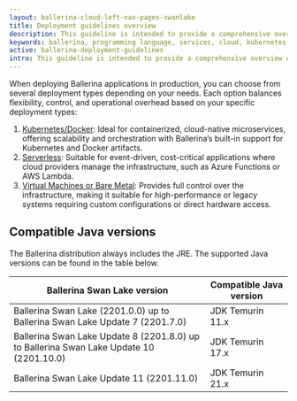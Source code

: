 ```yaml
---
layout: ballerina-cloud-left-nav-pages-swanlake
title: Deployment guidelines overview
description: This guideline is intended to provide a comprehensive overview of best practices and considerations when deploying Ballerina in a production environment. It covers deployment patterns, recommended configurations, Java compatibility, and security hardening tips to ensure your Ballerina applications run efficiently and securely. 
keywords: ballerina, programming language, services, cloud, kubernetes, docker
active: ballerina-deployment-guidelines
intro: This guideline is intended to provide a comprehensive overview of best practices and considerations when deploying Ballerina in a production environment. It covers deployment patterns, recommended configurations, Java compatibility, and security hardening tips to ensure your Ballerina applications run efficiently and securely. 
---
```


When deploying Ballerina applications in production, you can choose from several deployment types depending on your needs.
Each option balances flexibility, control, and operational overhead based on your specific deployment types:

1. [Kubernetes/Docker](/learn/k8s-deployment): Ideal for containerized, cloud-native microservices, offering scalability and orchestration with Ballerina’s built-in support for Kubernetes and Docker artifacts.
2. [Serverless](/learn/serverless-deployment): Suitable for event-driven, cost-critical applications where cloud providers manage the infrastructure, such as Azure Functions or AWS Lambda.
3. [Virtual Machines or Bare Metal](/learn/virtual-machine-deployment): Provides full control over the infrastructure, making it suitable for high-performance or legacy systems requiring custom configurations or direct hardware access.


## Compatible  Java versions

The Ballerina distribution always includes the JRE. The supported Java versions can be found in the table below.

| Ballerina Swan Lake version                                                             | Compatible Java version |
|-----------------------------------------------------------------------------------------|-------------------------|
| Ballerina Swan Lake (2201.0.0) up to Ballerina Swan Lake Update 7 (2201.7.0)            | JDK Temurin 11.x        |
| Ballerina Swan Lake Update 8 (2201.8.0) up to Ballerina Swan Lake Update 10 (2201.10.0) | JDK Temurin 17.x        |
| Ballerina Swan Lake Update 11 (2201.11.0)                                               | JDK Temurin 21.x        |
